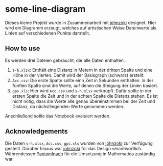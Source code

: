 # some-line-diagram

Dieses kleine Projekt wurde in Zusammenarbeit mit [johnzoki](https://github.com/johnzoki) designet.
Hier wird ein Diagramm erzeugt, welches auf artistischen Weise Datenwerte als Linien auf verschiedenen Punkte darstellt.

## How to use 
Es werden drei Dateien gebraucht, die alle Daten enthalten.
1. `s-h.xlsx`: Enthält eine Distanz in Metern in der dritten Spalte und eine Höhe in der vierten. Damit wird der Basisgraph (schwarz) erstellt.
2. `Acc.csv`: Die erste Spalte sollte einn Zeit in Sekunden enthalten. In der fünften Spalte sind die Werte, auf denen die Steigung der Linien basiert.
3. `gps.xls`: Hier wird `Acc.csv` und `s-h.xlsx` verknüpft. Dafür sollte in der ersten Spalte die Zeit und in der achten Spalte die Distanz stehen.
Es ist nicht nötig, dass die Werte alle genau übereinstimmen bei der Zeit und Distanz, da nächstliegenden Werte genommen werden.

Anschließend sollte das Notebook evaluiert werden.

## Acknowledgements
Die Daten `s-h.xlsx`, `Acc.csv`, `gps.xls` wurden von [johnzoki](https://github.com/johnzoki) zur Verfügung gestellt. Darüber hinaus war [johnzoki](https://github.com/johnzoki) für das Design verantwortlich. Währendessen [PantomInach](https://github.com/PantomInach) für die Umsetzung in Mathematica zuständig war.

